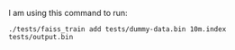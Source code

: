 I am using this command to run:

    ./tests/faiss_train add tests/dummy-data.bin 10m.index tests/output.bin